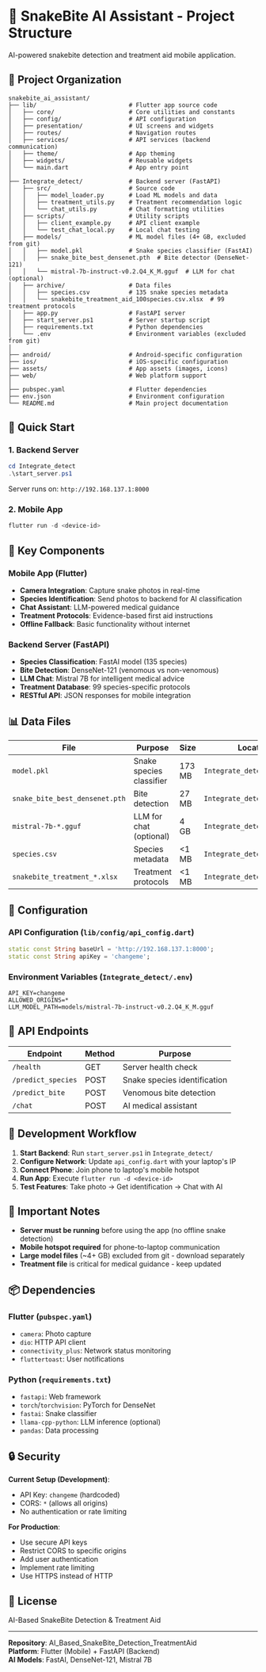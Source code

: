 # 🐍 SnakeBite AI Assistant - Project Structure

AI-powered snakebite detection and treatment aid mobile application.

## 📁 Project Organization

```
snakebite_ai_assistant/
├── lib/                          # Flutter app source code
│   ├── core/                     # Core utilities and constants
│   ├── config/                   # API configuration
│   ├── presentation/             # UI screens and widgets
│   ├── routes/                   # Navigation routes
│   ├── services/                 # API services (backend communication)
│   ├── theme/                    # App theming
│   ├── widgets/                  # Reusable widgets
│   └── main.dart                 # App entry point
│
├── Integrate_detect/             # Backend server (FastAPI)
│   ├── src/                      # Source code
│   │   ├── model_loader.py       # Load ML models and data
│   │   ├── treatment_utils.py    # Treatment recommendation logic
│   │   └── chat_utils.py         # Chat formatting utilities
│   ├── scripts/                  # Utility scripts
│   │   ├── client_example.py     # API client example
│   │   └── test_chat_local.py    # Local chat testing
│   ├── models/                   # ML model files (4+ GB, excluded from git)
│   │   ├── model.pkl             # Snake species classifier (FastAI)
│   │   ├── snake_bite_best_densenet.pth  # Bite detector (DenseNet-121)
│   │   └── mistral-7b-instruct-v0.2.Q4_K_M.gguf  # LLM for chat (optional)
│   ├── archive/                  # Data files
│   │   ├── species.csv           # 135 snake species metadata
│   │   └── snakebite_treatment_aid_100species.csv.xlsx  # 99 treatment protocols
│   ├── app.py                    # FastAPI server
│   ├── start_server.ps1          # Server startup script
│   ├── requirements.txt          # Python dependencies
│   └── .env                      # Environment variables (excluded from git)
│
├── android/                      # Android-specific configuration
├── ios/                          # iOS-specific configuration
├── assets/                       # App assets (images, icons)
├── web/                          # Web platform support
│
├── pubspec.yaml                  # Flutter dependencies
├── env.json                      # Environment configuration
└── README.md                     # Main project documentation
```

## 🚀 Quick Start

### 1. **Backend Server**
```powershell
cd Integrate_detect
.\start_server.ps1
```
Server runs on: `http://192.168.137.1:8000`

### 2. **Mobile App**
```powershell
flutter run -d <device-id>
```

## 🔑 Key Components

### **Mobile App (Flutter)**
- **Camera Integration**: Capture snake photos in real-time
- **Species Identification**: Send photos to backend for AI classification
- **Chat Assistant**: LLM-powered medical guidance
- **Treatment Protocols**: Evidence-based first aid instructions
- **Offline Fallback**: Basic functionality without internet

### **Backend Server (FastAPI)**
- **Species Classification**: FastAI model (135 species)
- **Bite Detection**: DenseNet-121 (venomous vs non-venomous)
- **LLM Chat**: Mistral 7B for intelligent medical advice
- **Treatment Database**: 99 species-specific protocols
- **RESTful API**: JSON responses for mobile integration

## 📊 Data Files

| File | Purpose | Size | Location |
|------|---------|------|----------|
| `model.pkl` | Snake species classifier | 173 MB | `Integrate_detect/models/` |
| `snake_bite_best_densenet.pth` | Bite detection | 27 MB | `Integrate_detect/models/` |
| `mistral-7b-*.gguf` | LLM for chat (optional) | 4 GB | `Integrate_detect/models/` |
| `species.csv` | Species metadata | <1 MB | `Integrate_detect/archive/` |
| `snakebite_treatment_*.xlsx` | Treatment protocols | <1 MB | `Integrate_detect/archive/` |

## 🔧 Configuration

### **API Configuration** (`lib/config/api_config.dart`)
```dart
static const String baseUrl = 'http://192.168.137.1:8000';
static const String apiKey = 'changeme';
```

### **Environment Variables** (`Integrate_detect/.env`)
```env
API_KEY=changeme
ALLOWED_ORIGINS=*
LLM_MODEL_PATH=models/mistral-7b-instruct-v0.2.Q4_K_M.gguf
```

## 📝 API Endpoints

| Endpoint | Method | Purpose |
|----------|--------|---------|
| `/health` | GET | Server health check |
| `/predict_species` | POST | Snake species identification |
| `/predict_bite` | POST | Venomous bite detection |
| `/chat` | POST | AI medical assistant |

## 🎯 Development Workflow

1. **Start Backend**: Run `start_server.ps1` in `Integrate_detect/`
2. **Configure Network**: Update `api_config.dart` with your laptop's IP
3. **Connect Phone**: Join phone to laptop's mobile hotspot
4. **Run App**: Execute `flutter run -d <device-id>`
5. **Test Features**: Take photo → Get identification → Chat with AI

## 🚨 Important Notes

- **Server must be running** before using the app (no offline snake detection)
- **Mobile hotspot required** for phone-to-laptop communication
- **Large model files** (~4+ GB) excluded from git - download separately
- **Treatment file** is critical for medical guidance - keep updated

## 📦 Dependencies

### **Flutter** (`pubspec.yaml`)
- `camera`: Photo capture
- `dio`: HTTP API client
- `connectivity_plus`: Network status monitoring
- `fluttertoast`: User notifications

### **Python** (`requirements.txt`)
- `fastapi`: Web framework
- `torch`/`torchvision`: PyTorch for DenseNet
- `fastai`: Snake classifier
- `llama-cpp-python`: LLM inference (optional)
- `pandas`: Data processing

## 🔒 Security

**Current Setup (Development)**:
- API Key: `changeme` (hardcoded)
- CORS: `*` (allows all origins)
- No authentication or rate limiting

**For Production**:
- Use secure API keys
- Restrict CORS to specific origins
- Add user authentication
- Implement rate limiting
- Use HTTPS instead of HTTP

## 📄 License

AI-Based SnakeBite Detection & Treatment Aid

---

**Repository**: AI_Based_SnakeBite_Detection_TreatmentAid  
**Platform**: Flutter (Mobile) + FastAPI (Backend)  
**AI Models**: FastAI, DenseNet-121, Mistral 7B
